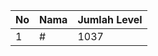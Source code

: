 | No | Nama            | Jumlah Level |
|----|-----------------|--------------|
| 1  | #    |    1037        |
